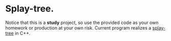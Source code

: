 # Splay-tree.

Notice that this is a **study** project, so use the provided code as your own homework or production at your own risk. Current program realizes a [splay-tree](https://ru.wikipedia.org/wiki/Splay-дерево) in C++.